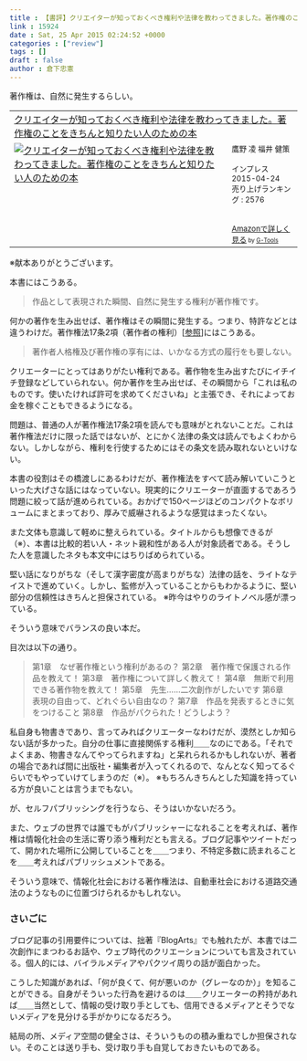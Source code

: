 ```yaml
---
title : 【書評】クリエイターが知っておくべき権利や法律を教わってきました。著作権のことをきちんと知りたい人のための本（鷹野 凌）
link : 15924
date : Sat, 25 Apr 2015 02:24:52 +0000
categories : ["review"]
tags : []
draft : false
author : 倉下忠憲
---
```


著作権は、自然に発生するらしい。

<table  border="0" cellpadding="5"><tr><td colspan="2"><a href="http://www.amazon.co.jp/%E3%82%AF%E3%83%AA%E3%82%A8%E3%82%A4%E3%82%BF%E3%83%BC%E3%81%8C%E7%9F%A5%E3%81%A3%E3%81%A6%E3%81%8A%E3%81%8F%E3%81%B9%E3%81%8D%E6%A8%A9%E5%88%A9%E3%82%84%E6%B3%95%E5%BE%8B%E3%82%92%E6%95%99%E3%82%8F%E3%81%A3%E3%81%A6%E3%81%8D%E3%81%BE%E3%81%97%E3%81%9F%E3%80%82%E8%91%97%E4%BD%9C%E6%A8%A9%E3%81%AE%E3%81%93%E3%81%A8%E3%82%92%E3%81%8D%E3%81%A1%E3%82%93%E3%81%A8%E7%9F%A5%E3%82%8A%E3%81%9F%E3%81%84%E4%BA%BA%E3%81%AE%E3%81%9F%E3%82%81%E3%81%AE%E6%9C%AC-%E9%B7%B9%E9%87%8E-%E5%87%8C/dp/4844337971%3FSubscriptionId%3D15SMZCTB9V8NGR2TW082%26tag%3Drashita1000-22%26linkCode%3Dxm2%26camp%3D2025%26creative%3D165953%26creativeASIN%3D4844337971" target="_blank">クリエイターが知っておくべき権利や法律を教わってきました。著作権のことをきちんと知りたい人のための本</a><img src="http://www.assoc-amazon.jp/e/ir?t=rashita1000-22&l=ur2&o=9" width="1" height="1" style="border: none;" alt="" /></td></tr><tr><td valign="top"><a href="http://www.amazon.co.jp/%E3%82%AF%E3%83%AA%E3%82%A8%E3%82%A4%E3%82%BF%E3%83%BC%E3%81%8C%E7%9F%A5%E3%81%A3%E3%81%A6%E3%81%8A%E3%81%8F%E3%81%B9%E3%81%8D%E6%A8%A9%E5%88%A9%E3%82%84%E6%B3%95%E5%BE%8B%E3%82%92%E6%95%99%E3%82%8F%E3%81%A3%E3%81%A6%E3%81%8D%E3%81%BE%E3%81%97%E3%81%9F%E3%80%82%E8%91%97%E4%BD%9C%E6%A8%A9%E3%81%AE%E3%81%93%E3%81%A8%E3%82%92%E3%81%8D%E3%81%A1%E3%82%93%E3%81%A8%E7%9F%A5%E3%82%8A%E3%81%9F%E3%81%84%E4%BA%BA%E3%81%AE%E3%81%9F%E3%82%81%E3%81%AE%E6%9C%AC-%E9%B7%B9%E9%87%8E-%E5%87%8C/dp/4844337971%3FSubscriptionId%3D15SMZCTB9V8NGR2TW082%26tag%3Drashita1000-22%26linkCode%3Dxm2%26camp%3D2025%26creative%3D165953%26creativeASIN%3D4844337971" target="_blank"><img src="http://ecx.images-amazon.com/images/I/51kmMAo5zZL._SL160_.jpg" border="0" alt="クリエイターが知っておくべき権利や法律を教わってきました。著作権のことをきちんと知りたい人のための本" /></a></td><td valign="top"><font size="-1">鷹野 凌 福井 健策 <br /><br />インプレス  2015-04-24<br />売り上げランキング : 2576<br /><br /><br /><a href="http://www.amazon.co.jp/%E3%82%AF%E3%83%AA%E3%82%A8%E3%82%A4%E3%82%BF%E3%83%BC%E3%81%8C%E7%9F%A5%E3%81%A3%E3%81%A6%E3%81%8A%E3%81%8F%E3%81%B9%E3%81%8D%E6%A8%A9%E5%88%A9%E3%82%84%E6%B3%95%E5%BE%8B%E3%82%92%E6%95%99%E3%82%8F%E3%81%A3%E3%81%A6%E3%81%8D%E3%81%BE%E3%81%97%E3%81%9F%E3%80%82%E8%91%97%E4%BD%9C%E6%A8%A9%E3%81%AE%E3%81%93%E3%81%A8%E3%82%92%E3%81%8D%E3%81%A1%E3%82%93%E3%81%A8%E7%9F%A5%E3%82%8A%E3%81%9F%E3%81%84%E4%BA%BA%E3%81%AE%E3%81%9F%E3%82%81%E3%81%AE%E6%9C%AC-%E9%B7%B9%E9%87%8E-%E5%87%8C/dp/4844337971%3FSubscriptionId%3D15SMZCTB9V8NGR2TW082%26tag%3Drashita1000-22%26linkCode%3Dxm2%26camp%3D2025%26creative%3D165953%26creativeASIN%3D4844337971" target="_blank">Amazonで詳しく見る</a></font><font size="-2"> by <a href="http://www.goodpic.com/mt/aws/index.html" >G-Tools</a></font></td></tr></table>
※献本ありがとうございます。

本書にはこうある。

<blockquote>作品として表現された瞬間、自然に発生する権利が著作権です。</blockquote>

何かの著作を生み出せば、著作権はその瞬間に発生する。つまり、特許などとは違うわけだ。著作権法17条2項（著作者の権利）[<a href="http://ja.wikibooks.org/wiki/%E8%91%97%E4%BD%9C%E6%A8%A9%E6%B3%95%E7%AC%AC17%E6%9D%A1" target="_blank">参照</a>]にはこうある。

<blockquote>著作者人格権及び著作権の享有には、いかなる方式の履行をも要しない。</blockquote>

クリエーターにとってはありがたい権利である。著作物を生み出すたびにイチイチ登録などしていられない。何か著作を生み出せば、その瞬間から「これは私のものです。使いたければ許可を求めてくださいね」と主張でき、それによってお金を稼ぐこともできるようになる。

問題は、普通の人が著作権法17条2項を読んでも意味がとれないことだ。これは著作権法だけに限った話ではないが、とにかく法律の条文は読んでもよくわからない。しかしながら、権利を行使するためにはその条文を読み取れないといけない。

本書の役割はその橋渡しにあるわけだが、著作権法をすべて読み解いていこうといった大げさな話にはなっていない。現実的にクリエーターが直面するであろう問題に絞って話が進められている。おかげで150ページほどのコンパクトなボリュームにまとまっており、厚みで威嚇されるような感覚はまったくない。

また文体も意識して軽めに整えられている。タイトルからも想像できるが（※）、本書は比較的若い人・ネット親和性がある人が対象読者である。そうした人を意識したネタも本文中にはちりばめられている。

堅い話になりがちな（そして漢字密度が高まりがちな）法律の話を、ライトなテイストで進めていく。しかし、監修が入っていることからもわかるように、堅い部分の信頼性はきちんと担保されている。
※昨今はやりのライトノベル感が漂っている。

そういう意味でバランスの良い本だ。

目次は以下の通り。

<blockquote>
第1章　なぜ著作権という権利があるの？
第2章　著作権で保護される作品を教えて！
第3章　著作権について詳しく教えて！
第4章　無断で利用できる著作物を教えて！
第5章　先生……二次創作がしたいです
第6章　表現の自由って、どれぐらい自由なの？
第7章　作品を発表するときに気をつけること
第8章　作品がパクられた！どうしよう？
</blockquote>

私自身も物書きであり、言ってみればクリエーターなわけだが、漠然としか知らない話が多かった。自分の仕事に直接関係する権利＿＿なのにである。「それでよくまあ、物書きなんてやってられますね」と呆れられるかもしれないが、著者の場合であれば間に出版社・編集者が入ってくれるので、なんとなく知ってるぐらいでもやっていけてしまうのだ（※）。
※もちろんきちんとした知識を持っている方が良いことは言うまでもない。

が、セルフパブリッシングを行うなら、そうはいかないだろう。

また、ウェブの世界では誰でもがパブリッシャーになれることを考えれば、著作権は情報化社会の生活に寄り添う権利だとも言える。ブログ記事やツイートだって、開かれた場所に公開していることを＿＿つまり、不特定多数に読まれることを＿＿考えればパブリッシュメントである。

そういう意味で、情報化社会における著作権法は、自動車社会における道路交通法のようなものに位置づけられるかもしれない。

<H3>さいごに</H3>

ブログ記事の引用要件については、拙著『BlogArts』でも触れたが、本書では二次創作にまつわるお話や、ウェブ時代のクリエーションについても言及されている。個人的には、バイラルメディアやパクツイ周りの話が面白かった。

こうした知識があれば、「何が良くて、何が悪いのか（グレーなのか）」を知ることができる。自身がそういった行為を避けるのは＿＿クリエーターの矜持があれば＿＿当然として、情報の受け取り手としても、信用できるメディアとそうでないメディアを見分ける手がかりになるだろう。

結局の所、メディア空間の健全さは、そういうものの積み重ねでしか担保されない。そのことは送り手も、受け取り手も自覚しておきたいものである。

